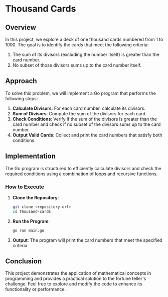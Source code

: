# Thousand Cards

## Overview

In this project, we explore a deck of one thousand cards numbered from 1 to 1000. The goal is to identify the cards that meet the following criteria:

1. The sum of its divisors (excluding the number itself) is greater than the card number.
2. No subset of those divisors sums up to the card number itself.

## Approach

To solve this problem, we will implement a Go program that performs the following steps:

1. **Calculate Divisors**: For each card number, calculate its divisors.
2. **Sum of Divisors**: Compute the sum of the divisors for each card.
3. **Check Conditions**: Verify if the sum of the divisors is greater than the card number and check if no subset of the divisors sums up to the card number.
4. **Output Valid Cards**: Collect and print the card numbers that satisfy both conditions.

## Implementation

The Go program is structured to efficiently calculate divisors and check the required conditions using a combination of loops and recursive functions.

### How to Execute

1. **Clone the Repository**:

   ```bash
   git clone <repository-url>
   cd thousand-cards
   ```

2. **Run the Program**:

   ```bash
   go run main.go
   ```

3. **Output**: The program will print the card numbers that meet the specified criteria.

## Conclusion

This project demonstrates the application of mathematical concepts in programming and provides a practical solution to the fortune teller's challenge. Feel free to explore and modify the code to enhance its functionality or performance.
